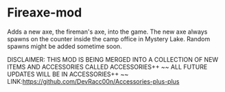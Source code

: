 # Fireaxe-mod
Adds a new axe, the fireman's axe, into the game.
The new axe always spawns on the counter inside the camp office in Mystery Lake. Random spawns might be added sometime soon.

DISCLAIMER: THIS MOD IS BEING MERGED INTO A COLLECTION OF NEW ITEMS AND ACCESSORIES CALLED ACCESSORIES++ ~~ ALL FUTURE UPDATES WILL BE IN ACCESSORIES++ ~~ LINK:https://github.com/DevRacc00n/Accessories-plus-plus
